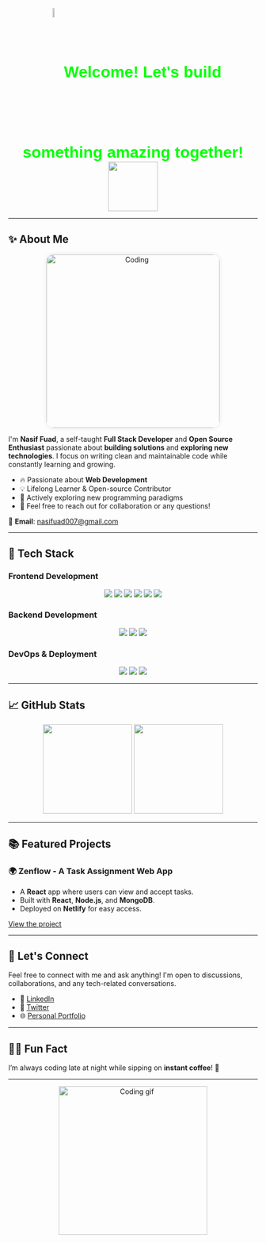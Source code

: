 <!-- Header Section -->
<p align="center">
  <img src="https://media.tenor.com/ftqs42Yna-oAAAAi/mochi-mochi-hello-white-mochi-mochi.gif" width="7%" style="vertical-align: middle;" />
  <span style="font-size: 32px; font-family: 'Arial', sans-serif; color:#00FF00; font-weight: bold;">Welcome! Let's build something amazing together!</span>
  <img src="https://media.tenor.com/4DiFwww6548AAAAi/kitty.gif" width="100" style="vertical-align: middle;" />
</p>

---

## ✨ About Me

<p align="center">
  <img src="https://user-images.githubusercontent.com/65187002/144930161-2f783401-8d27-4fdf-a2f7-cc0ba32f1f1f.gif" alt="Coding" width="350" style="border-radius: 15px; box-shadow: 0 0 10px rgba(0, 0, 0, 0.1);" />
</p>

I'm **Nasif Fuad**, a self-taught **Full Stack Developer** and **Open Source Enthusiast** passionate about **building solutions** and **exploring new technologies**. I focus on writing clean and maintainable code while constantly learning and growing.

- 🔥 Passionate about **Web Development**
- 💡 Lifelong Learner & Open-source Contributor
- 🌱 Actively exploring new programming paradigms
- 💬 Feel free to reach out for collaboration or any questions!

📧 **Email**: [nasifuad007@gmail.com](mailto:nasifuad007@gmail.com)

---

## 🚀 Tech Stack

### **Frontend Development**
<p align="center">
  <img src="https://img.shields.io/badge/HTML5-E34F26?style=for-the-badge&logo=html5&logoColor=white" />
  <img src="https://img.shields.io/badge/CSS3-1572B6?style=for-the-badge&logo=css3&logoColor=white" />
  <img src="https://img.shields.io/badge/JavaScript-F7DF1E?style=for-the-badge&logo=javascript&logoColor=black" />
  <img src="https://img.shields.io/badge/React-61DAFB?style=for-the-badge&logo=react&logoColor=black" />
  <img src="https://img.shields.io/badge/Next.js-000000?style=for-the-badge&logo=nextdotjs&logoColor=white" />
  <img src="https://img.shields.io/badge/Tailwind_CSS-38B2AC?style=for-the-badge&logo=tailwind-css&logoColor=white" />
</p>

### **Backend Development**
<p align="center">
  <img src="https://img.shields.io/badge/Node.js-339933?style=for-the-badge&logo=node.js&logoColor=white" />
  <img src="https://img.shields.io/badge/Express.js-000000?style=for-the-badge&logo=express&logoColor=white" />
  <img src="https://img.shields.io/badge/MongoDB-47A248?style=for-the-badge&logo=mongodb&logoColor=white" />
</p>

### **DevOps & Deployment**
<p align="center">
  <img src="https://img.shields.io/badge/Netlify-00C7B7?style=for-the-badge&logo=netlify&logoColor=white" />
  <img src="https://img.shields.io/badge/Vercel-000000?style=for-the-badge&logo=vercel&logoColor=white" />
  <img src="https://img.shields.io/badge/Linux-FCC624?style=for-the-badge&logo=linux&logoColor=black" />
</p>

---

## 📈 GitHub Stats

<p align="center">
  <img src="https://github-readme-stats.vercel.app/api?username=Nasifuad&show_icons=true&count_private=true&theme=radical&hide_border=true" height="180" />
  <img src="https://github-readme-stats.vercel.app/api/top-langs/?username=Nasifuad&langs_count=8&layout=compact&theme=radical&hide_border=true" height="180" />
</p>

---

## 📚 Featured Projects

### 🌍 **Zenflow** - A Task Assignment Web App
- A **React** app where users can view and accept tasks.
- Built with **React**, **Node.js**, and **MongoDB**.
- Deployed on **Netlify** for easy access.

[View the project](https://github.com/Nasifuad/Zenflow)

---

## 💬 Let's Connect

Feel free to connect with me and ask anything! I'm open to discussions, collaborations, and any tech-related conversations.

- 🔗 [LinkedIn](https://www.linkedin.com/in/nasifuad/)
- 📱 [Twitter](https://twitter.com/Nasifuad)
- 🌐 [Personal Portfolio](https://nasifuad.github.io)

---

## 👨‍💻 Fun Fact

I’m always coding late at night while sipping on **instant coffee**! 🤖

---

<p align="center">
  <img src="https://media.giphy.com/media/vFKqnCdLPNOKc/giphy.gif" width="300" alt="Coding gif" />
</p>

